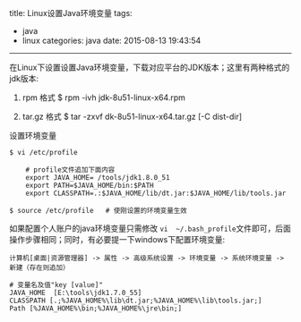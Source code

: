 title: Linux设置Java环境变量
tags:
  - java
  - linux
categories: java
date: 2015-08-13 19:43:54
---
在Linux下设置设置Java环境变量，下载对应平台的JDK版本；这里有两种格式的jdk版本:

1. rpm 格式
	$ rpm -ivh jdk-8u51-linux-x64.rpm

2. tar.gz 格式
	$ tar -zxvf dk-8u51-linux-x64.tar.gz [-C dist-dir]

设置环境变量

	$ vi /etc/profile

		# profile文件追加下面内容
		export JAVA_HOME= /tools/jdk1.8.0_51
		export PATH=$JAVA_HOME/bin:$PATH
		export CLASSPATH=.:$JAVA_HOME/lib/dt.jar:$JAVA_HOME/lib/tools.jar

	$ source /etc/profile	# 使刚设置的环境变量生效

如果配置个人账户的java环境变量只需修改 `vi  ~/.bash_profile`文件即可，后面操作步骤相同；同时，有必要提一下windows下配置环境变量:

	计算机[桌面|资源管理器] -> 属性 -> 高级系统设置 -> 环境变量 -> 系统环境变量 -> 新建（存在则追加）

	# 变量名及值"key [value]"
	JAVA_HOME  [E:\tools\jdk1.7.0_55]
	CLASSPATH [.;%JAVA_HOME%\lib\dt.jar;%JAVA_HOME%\lib\tools.jar;]
	Path [%JAVA_HOME%\bin;%JAVA_HOME%\jre\bin;]